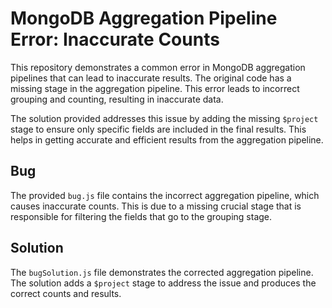 # MongoDB Aggregation Pipeline Error: Inaccurate Counts
This repository demonstrates a common error in MongoDB aggregation pipelines that can lead to inaccurate results. The original code has a missing stage in the aggregation pipeline. This error leads to incorrect grouping and counting, resulting in inaccurate data.

The solution provided addresses this issue by adding the missing `$project` stage to ensure only specific fields are included in the final results. This helps in getting accurate and efficient results from the aggregation pipeline.

## Bug
The provided `bug.js` file contains the incorrect aggregation pipeline, which causes inaccurate counts. This is due to a missing crucial stage that is responsible for filtering the fields that go to the grouping stage.

## Solution
The `bugSolution.js` file demonstrates the corrected aggregation pipeline. The solution adds a `$project` stage to address the issue and produces the correct counts and results.